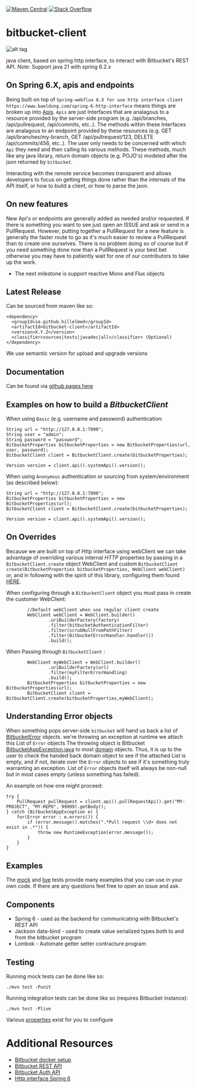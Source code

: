 
[![Maven Central](https://maven-badges.herokuapp.com/maven-central/io.github.hillelmed/bitbucket-client/badge.png)](https://maven-badges.herokuapp.com/maven-central/io.github.hillelmed/bitbucket-client)
[![Stack Overflow](https://img.shields.io/badge/stack%20overflow-bitbucket&#8211;rest-4183C4.svg)](https://stackoverflow.com/questions/tagged/bitbucket+rest)

# bitbucket-client
![alt tag](https://wac-cdn.atlassian.com/dam/jcr:e2a6f06f-b3d5-4002-aed3-73539c56a2eb/bitbucket_rgb_blue.png?cdnVersion=cm)

java client, based on spring http interface, to interact with Bitbucket's REST API.
*Note:* Support java 21 with spring 6.2.x
## On Spring 6.X, apis and endpoints
Being built on top of `Spring-webflux 6.X for use http interface client https://www.baeldung.com/spring-6-http-interface` means things are broken up into [Apis](https://github.com/Hillelmed/bitbucket-client/tree/master/src/main/java/io/github/hmedioni/bitbucket/rest/features/blocking/features).
`Apis` are just Interfaces that are analagous to a resource provided by the server-side program (e.g. /api/branches, /api/pullrequest, /api/commits, etc..).
The methods within these Interfaces are analagous to an endpoint provided by these resources (e.g. GET /api/branches/my-branch, GET /api/pullrequest/123, DELETE /api/commits/456, etc..).
The user only needs to be concerned with which `Api` they need and then calling its various methods. These methods, much like any java library, return domain objects
(e.g. POJO's) modeled after the json returned by `bitbucket`.

Interacting with the remote service becomes transparent and allows developers to focus on getting
things done rather than the internals of the API itself, or how to build a client, or how to parse the json.

## On new features

New Api's or endpoints are generally added as needed and/or requested. If there is something you want
to see just open an ISSUE and ask or send in a PullRequest. However, putting together a PullRequest
for a new feature is generally the faster route to go as it's much easier to review a PullRequest
than to create one ourselves. There is no problem doing so of course but if you need something done
now than a PullRequest is your best bet otherwise you may have to patiently wait for one of our
contributors to take up the work.

* The next milestone is support reactive Mono<T> and Flux<T> objects
## Latest Release

Can be sourced from maven like so:

    <dependency>
      <groupId>io.github.hillelmed</groupId>
      <artifactId>bitbucket-client</artifactId>
      <version>X.Y.Z</version>
      <classifier>sources|tests|javadoc|all</classifier> (Optional)
    </dependency>

We use semantic version for upload and upgrade versions

## Documentation

Can be found via [github pages here](https://github.com/Hillelmed/bitbucket-client/)

## Examples on how to build a _BitbucketClient_

When using `Basic` (e.g. username and password) authentication:

    String url = "http://127.0.0.1:7990";
    String user = "admin";
    String password = "password";
    BitbucketProperties bitbucketProperties = new BitbucketProperties(url, user, password);
    BitbucketClient client = BitbucketClient.create(bitbucketProperties);

    Version version = client.api().systemApi().version();


When using `Anonymous` authentication or sourcing from system/environment (as described below):

    String url = "http://127.0.0.1:7990";
    BitbucketProperties bitbucketProperties = new BitbucketProperties(url);
    BitbucketClient client = BitbucketClient.create(bitbucketProperties);

    Version version = client.api().systemApi().version();

## On Overrides

Because we are built on top of Http interface using webClient we can take advantage of overriding various internal _HTTP_ properties by
passing in a `BitbucketClient.create` object WebClient and custom `BitbucketClient create(BitbucketProperties bitbucketProperties, WebClient webClient)` or, and in following with the spirit of this library, configuring them
found [HERE](https://docs.spring.io/spring-framework/reference/web/webflux-webclient/client-builder.html).

When configuring through a `BitbucketClient` object you must pass in create the customer WebClient:

            //Default webClient when use regular client create
            WebClient webClient = WebClient.builder()
                    .uriBuilderFactory(factory)
                    .filter(bitbucketAuthenticationFilter)
                    .filter(scrubNullFromPathFilter)
                    .filter(BitbucketErrorHandler.handler())
                    .build();

When Passing through `BitbucketClient` :

            WebClient myWebClient = WebClient.builder()
                    .uriBuilderFactory(url)
                    .filter(myFilterErrorHandling)
                    .build();
            BitbucketProperties bitbucketProperties = new BitbucketProperties(url);
            BitbucketClient client = BitbucketClient.create(bitbucketProperties,myWebClient);


## Understanding Error objects

When something pops server-side `bitbucket` will hand us back a list of [BitbucketError](https://github.com/Hillelmed/bitbucket-client/blob/main/src/main/java/io/github/hmedioni/bitbucket/client/domain/common/BitbucketError.java) objects. we're throwing an exception at runtime we attach this List of `Error` objects
The throwing object is Bitbucket [BitbucketAppException.java](https://github.com/Hillelmed/bitbucket-client/blob/main/src/main/java/io/github/hmedioni/bitbucket/client/exception/BitbucketAppException.java)
to most [domain](https://github.com/Hillelmed/bitbucket-client/tree/main/src/main/java/io/github/hmedioni/bitbucket/client/domain) objects. Thus, it is up to the user to check the handed back domain object to see if the attached List is empty, and if not, iterate over the `Error` objects to see if it's something
truly warranting an exception. List of `Error` objects itself will always be non-null but in most cases empty (unless something has failed).

An example on how one might proceed:

    try {
        PullRequest pullRequest = client.api().pullRequestApi().get("MY-PROJECT", "MY-REPO", 99999).getBody();
    } catch (BitbucketAppException e) {
        for(Error error : e.errors()) {
            if (error.message().matches(".*Pull request \\d+ does not exist in .*")) {
                throw new RuntimeException(error.message());
            }
        }
    }


## Examples

The [mock](https://github.com/Hillelmed/bitbucket-client/tree/main/src/test/java/io/github/hmedioni/bitbucket/client/features) and [live](https://github.com/Hillelmed/bitbucket-client/tree/main/src/test/java/io/github/hmedioni/bitbucket/client/features) tests provide many examples
that you can use in your own code. If there are any questions feel free to open an issue and ask.

## Components

- Spring 6 \- used as the backend for communicating with Bitbucket's REST API
- Jackson data-bind \- used to create value serialized types both to and from the bitbucket program
- Lombok \- Automate getter setter contracture program

## Testing

Running mock tests can be done like so:

    ./mvn test -Punit

Running integration tests can be done like so (requires Bitbucket instance):

    ./mvn test -Plive

Various [properties](https://github.com/Hillelmed/bitbucket-client/tree/master/pom.xml) exist for you to configure

# Additional Resources

* [Bitbucket docker setup](https://bitbucket.org/atlassian/docker-atlassian-bitbucket-server)
* [Bitbucket REST API](https://developer.atlassian.com/static/rest/bitbucket-server/latest/bitbucket-rest.html)
* [Bitbucket Auth API](https://developer.atlassian.com/bitbucket/server/docs/latest/how-tos/example-basic-authentication.html)
* [Http interface Spring 6](https://www.baeldung.com/spring-6-http-interface)
